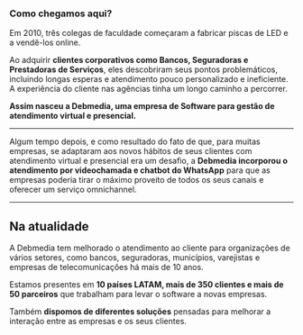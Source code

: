 ### **Como chegamos** aqui?

Em 2010, três colegas de faculdade começaram a fabricar piscas de LED e a vendê-los online.

Ao adquirir **clientes corporativos como Bancos, Seguradoras e Prestadoras de Serviços**, eles descobriram seus pontos problemáticos, incluindo longas esperas e atendimento pouco personalizado e ineficiente. A experiência do cliente nas agências tinha um longo caminho a percorrer.

**Assim nasceu a Debmedia, uma empresa de Software para gestão de atendimento virtual e presencial.**

---
Algum tempo depois, e como resultado do fato de que, para muitas empresas, se adaptaram aos novos hábitos de seus clientes com atendimento virtual e presencial era um desafio, a **Debmedia incorporou o atendimento por videochamada e chatbot do WhatsApp** para que as empresas poderia tirar o máximo proveito de todos os seus canais e oferecer um serviço omnichannel.

---
## Na **atualidade**

A Debmedia tem melhorado o atendimento ao cliente para organizações de vários setores, como bancos, seguradoras, municípios, varejistas e empresas de telecomunicações há mais de 10 anos.

Estamos presentes em **10 países LATAM, mais de 350 clientes e mais de 50 parceiros** que trabalham para levar o software a novas empresas.

Também **dispomos de diferentes soluções** pensadas para melhorar a interação entre as empresas e os seus clientes.

